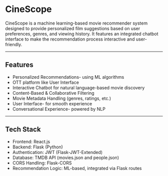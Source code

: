 #  CineScope

CineScope is a machine learning-based movie recommender system designed to provide personalized film suggestions based on user preferences, genres, and viewing history. It features an integrated chatbot interface to make the recommendation process interactive and user-friendly.

---

##  Features

- Personalized Recommendations- using ML algorithms
- OTT platform like User Interface
- Interactive Chatbot for natural language-based movie discovery
- Content-Based & Collaborative Filtering
- Movie Metadata Handling (genres, ratings, etc.)
- User Interface- for smooth experience
- Conversational Experience- powered by NLP

---

##  Tech Stack

- Frontend: React.js
- Backend: Flask (Python)
- Authentication: JWT (Flask-JWT-Extended)
- Database: TMDB API (movies.json and people.json)
- CORS Handling: Flask-CORS
- Recommendation Logic: ML-based, integrated via Flask routes





